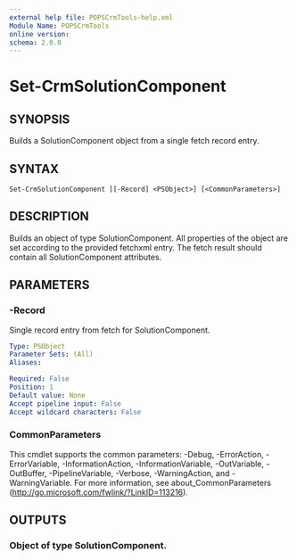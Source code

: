 ```yaml
---
external help file: POPSCrmTools-help.xml
Module Name: POPSCrmTools
online version:
schema: 2.0.0
---
```


# Set-CrmSolutionComponent

## SYNOPSIS
Builds a SolutionComponent object from a single fetch record entry.

## SYNTAX

```
Set-CrmSolutionComponent [[-Record] <PSObject>] [<CommonParameters>]
```

## DESCRIPTION
Builds an object of type SolutionComponent.
All properties of the object are set according to
the provided fetchxml entry.
The fetch result should contain all SolutionComponent attributes.

## PARAMETERS

### -Record
Single record entry from fetch for SolutionComponent.

```yaml
Type: PSObject
Parameter Sets: (All)
Aliases:

Required: False
Position: 1
Default value: None
Accept pipeline input: False
Accept wildcard characters: False
```

### CommonParameters
This cmdlet supports the common parameters: -Debug, -ErrorAction, -ErrorVariable, -InformationAction, -InformationVariable, -OutVariable, -OutBuffer, -PipelineVariable, -Verbose, -WarningAction, and -WarningVariable.
For more information, see about_CommonParameters (http://go.microsoft.com/fwlink/?LinkID=113216).

## OUTPUTS

### Object of type SolutionComponent.